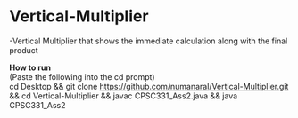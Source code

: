 # Vertical-Multiplier
-Vertical Multiplier that shows the immediate calculation along with the final product

<b> How to run </b>  
(Paste the following into the cd prompt)  
cd Desktop  && git clone https://github.com/numanaral/Vertical-Multiplier.git  && cd Vertical-Multiplier && javac CPSC331_Ass2.java && java CPSC331_Ass2
